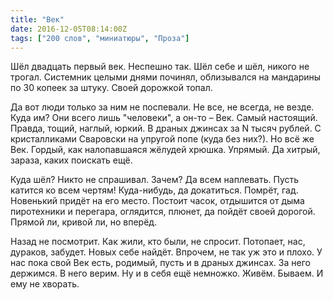 ```yaml
---
title: "Век"
date: 2016-12-05T08:14:00Z
tags: ["200 слов", "миниатюры", "Проза"]
---
```


Шёл двадцать первый век. Неспешно так. Шёл себе и шёл, никого не трогал. Системник целыми днями починял, облизывался на мандарины по 30 копеек за штуку. Своей дорожкой топал.

Да вот люди только за ним не поспевали. Не все, не всегда, не везде. Куда им? Они всего лишь "человеки", а он-то – Век. Самый настоящий. Правда, тощий, наглый, юркий. В драных джинсах за N тысяч рублей. С кристалликами Сваровски на упругой попе (куда без них?). Но всё же Век. Гордый, как налопавшаяся жёлудей хрюшка. Упрямый. Да хитрый, зараза, каких поискать ещё.

Куда шёл? Никто не спрашивал. Зачем? Да всем наплевать. Пусть катится ко всем чертям! Куда-нибудь, да докатиться. Помрёт, гад. Новенький придёт на его место. Постоит часок, отдышится от дыма пиротехники и перегара, оглядится, плюнет, да пойдёт своей дорогой. Прямой ли, кривой ли, но вперёд.

Назад не посмотрит. Как жили, кто были, не спросит. Потопает, нас, дураков, забудет. Новых себе найдёт. Впрочем, не так уж это и плохо. У нас пока свой Век есть, родимый, пусть и в драных джинсах. За него держимся. В него верим. Ну и в себя ещё немножко. Живём. Бываем. И ему не хворать.

